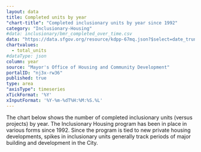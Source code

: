 ```yaml
---
layout: data
title: Completed units by year
"chart-title": "Completed inclusionary units by year since 1992"
category: "Inclusionary-Housing"
#data: inclusionary/bmr_completed_over_time.csv
data: "https://data.sfgov.org/resource/kdpp-67mq.json?$select=date_trunc_y(completion_date)%20as%20year,sum(total_bmrs_in_this_building_or_phase)%20as%20total_units&$group=year&$where=completion_date%3E%271991-01-01%27&$order=year"
chartvalues:
  - total_units
#dataType: json
column: year
source: "Mayor's Office of Housing and Community Development"
portalID: "nj3x-rw36"
published: true
type: area
"axisType": timeseries
xTickFormat: '%Y'
xInputFormat: '%Y-%m-%dT%H:%M:%S.%L'
---
```


The chart below shows the number of completed inclusionary units (versus projects) by year. The Inclusionary Housing program has been in place in various forms since 1992. Since the program is tied to new private housing developments, spikes in inclusionary units generally track periods of major building and development in the City.
